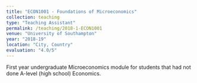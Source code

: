 ```yaml
---
title: "ECON1001 - Foundations of Microeconomics"
collection: teaching
type: "Teaching Assistant"
permalink: /teaching/2018-1-ECON1001
venue: "University of Southampton"
year: "2018-19"
location: "City, Country"
evaluation: "4.0/5"
---
```


First year undergraduate Microeconomics module for students that had not done A-level (high school) Economics.
